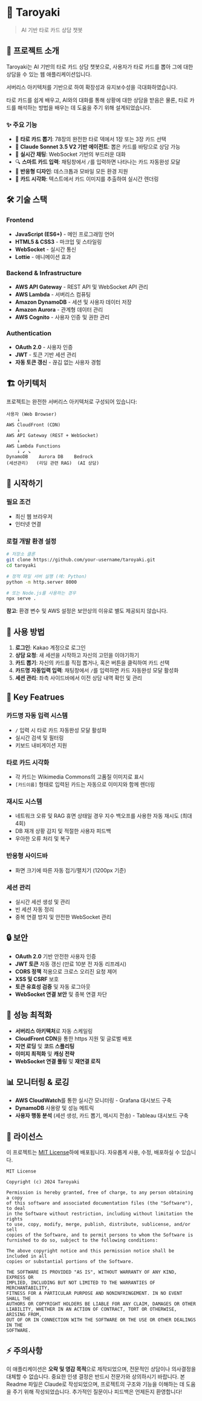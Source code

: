 # 🔮 Taroyaki

> AI 기반 타로 카드 상담 챗봇

## 📖 프로젝트 소개

Taroyaki는 AI 기반의 타로 카드 상담 챗봇으로, 사용자가 타로 카드를 뽑아 그에 대한 상담을 수 있는 웹 애플리케이션입니다.

서버리스 아키텍처를 기반으로 하여 확장성과 유지보수성을 극대화하였습니다.

타로 카드를 쉽게 배우고, AI와의 대화를 통해 상황에 대한 상담을 받음은 물론, 타로 카드를 해석하는 방법을 배우는 데 도움을 주기 위해 설계되었습니다.

### ✨ 주요 기능

- 🎴 **타로 카드 뽑기**: 78장의 완전한 타로 덱에서 1장 또는 3장 카드 선택
- 🤖 **Claude Sonnet 3.5 V2 기반 에이전트**: 뽑은 카드를 바탕으로 상담 가능
- 💬 **실시간 채팅**: WebSocket 기반의 부드러운 대화
- 🔍 **스마트 카드 입력**: 채팅창에서 `/`를 입력하면 나타나는 카드 자동완성 모달
- 📱 **반응형 디자인**: 데스크톱과 모바일 모든 환경 지원
- 🎨 **카드 시각화**: 텍스트에서 카드 이미지를 추출하여 실시간 렌더링

## 🛠 기술 스택

### Frontend
- **JavaScript (ES6+)** - 메인 프로그래밍 언어
- **HTML5 & CSS3** - 마크업 및 스타일링
- **WebSocket** - 실시간 통신
- **Lottie** - 애니메이션 효과

### Backend & Infrastructure
- **AWS API Gateway** - REST API 및 WebSocket API 관리
- **AWS Lambda** - 서버리스 컴퓨팅
- **Amazon DynamoDB** - 세션 및 사용자 데이터 저장
- **Amazon Aurora** - 관계형 데이터 관리
- **AWS Cognito** - 사용자 인증 및 권한 관리

### Authentication
- **OAuth 2.0** - 사용자 인증
- **JWT** - 토큰 기반 세션 관리
- **자동 토큰 갱신** - 끊김 없는 사용자 경험

## 🏗 아키텍처

프로젝트는 완전한 서버리스 아키텍처로 구성되어 있습니다:

```
사용자 (Web Browser)
    ↓
AWS CloudFront (CDN)
    ↓
AWS API Gateway (REST + WebSocket)
    ↓
AWS Lambda Functions
    ↓ ↙ ↘
DynamoDB    Aurora DB    Bedrock
(세션관리)   (리딩 관련 RAG)  (AI 상담)
```

## 🚀 시작하기

### 필요 조건
- 최신 웹 브라우저
- 인터넷 연결

### 로컬 개발 환경 설정
```bash
# 저장소 클론
git clone https://github.com/your-username/taroyaki.git
cd taroyaki

# 정적 파일 서버 실행 (예: Python)
python -m http.server 8000

# 또는 Node.js를 사용하는 경우
npx serve .
```

**참고**: 환경 변수 및 AWS 설정은 보안상의 이유로 별도 제공되지 않습니다.

## 📱 사용 방법

1. **로그인**: Kakao 계정으로 로그인
2. **상담 요청**: 새 세션을 시작하고 자신의 고민을 이야기하기
3. **카드 뽑기**: 자신의 카드를 직접 뽑거나, 혹은 버튼을 클릭하여 카드 선택
4. **카드명 자동입력 입력**: 채팅창에서 `/`를 입력하면 카드 자동완성 모달 활성화
5. **세션 관리**: 좌측 사이드바에서 이전 상담 내역 확인 및 관리

## 🎨 Key Featrues

### 카드명 자동 입력 시스템
- `/` 입력 시 타로 카드 자동완성 모달 활성화
- 실시간 검색 및 필터링
- 키보드 내비게이션 지원

### 타로 카드 시각화
- 각 카드는 Wikimedia Commons의 고품질 이미지로 표시
- `[카드이름]` 형태로 입력된 카드는 자동으로 이미지와 함께 렌더링

### 재시도 시스템  
- 네트워크 오류 및 RAG 휴면 상태일 경우 지수 백오프를 사용한 자동 재시도 (최대 4회)
- DB 재개 상황 감지 및 적절한 사용자 피드백
- 우아한 오류 처리 및 복구

### 반응형 사이드바
- 화면 크기에 따른 자동 접기/펼치기 (1200px 기준)

### 세션 관리
- 실시간 세션 생성 및 관리
- 빈 세션 자동 정리
- 중복 연결 방지 및 안전한 WebSocket 관리

## 🔒 보안

- **OAuth 2.0** 기반 안전한 사용자 인증
- **JWT 토큰** 자동 갱신 (만료 10분 전 자동 리프레시)
- **CORS 정책** 적용으로 크로스 오리진 요청 제어
- **XSS 및 CSRF** 보호
- **토큰 유효성 검증** 및 자동 로그아웃
- **WebSocket 연결 보안** 및 중복 연결 차단

## 🎯 성능 최적화

- **서버리스 아키텍처**로 자동 스케일링
- **CloudFront CDN**을 통한 https 지원 및 글로벌 배포
- **지연 로딩** 및 **코드 스플리팅**
- **이미지 최적화** 및 **캐싱 전략**
- **WebSocket 연결 풀링** 및 **재연결 로직**

## 📊 모니터링 & 로깅

- **AWS CloudWatch**를 통한 실시간 모니터링 - Grafana 대시보드 구축
- **DynamoDB** 사용량 및 성능 메트릭
- **사용자 행동 분석** (세션 생성, 카드 뽑기, 메시지 전송) - Tableau 대시보드 구축

## 📄 라이선스

이 프로젝트는 [MIT License](LICENSE)하에 배포됩니다. 자유롭게 사용, 수정, 배포하실 수 있습니다.

```
MIT License

Copyright (c) 2024 Taroyaki

Permission is hereby granted, free of charge, to any person obtaining a copy
of this software and associated documentation files (the "Software"), to deal
in the Software without restriction, including without limitation the rights
to use, copy, modify, merge, publish, distribute, sublicense, and/or sell
copies of the Software, and to permit persons to whom the Software is
furnished to do so, subject to the following conditions:

The above copyright notice and this permission notice shall be included in all
copies or substantial portions of the Software.

THE SOFTWARE IS PROVIDED "AS IS", WITHOUT WARRANTY OF ANY KIND, EXPRESS OR
IMPLIED, INCLUDING BUT NOT LIMITED TO THE WARRANTIES OF MERCHANTABILITY,
FITNESS FOR A PARTICULAR PURPOSE AND NONINFRINGEMENT. IN NO EVENT SHALL THE
AUTHORS OR COPYRIGHT HOLDERS BE LIABLE FOR ANY CLAIM, DAMAGES OR OTHER
LIABILITY, WHETHER IN AN ACTION OF CONTRACT, TORT OR OTHERWISE, ARISING FROM,
OUT OF OR IN CONNECTION WITH THE SOFTWARE OR THE USE OR OTHER DEALINGS IN THE
SOFTWARE.
```

## ⚡ 주의사항

이 애플리케이션은 **오락 및 영감 목적**으로 제작되었으며, 전문적인 상담이나 의사결정을 대체할 수 없습니다. 중요한 인생 결정은 반드시 전문가와 상의하시기 바랍니다.
본 Readme 파일은 Claude로 작성되었으며, 프로젝트의 구조와 기능을 이해하는 데 도움을 주기 위해 작성되었습니다. 추가적인 질문이나 피드백은 언제든지 환영합니다!